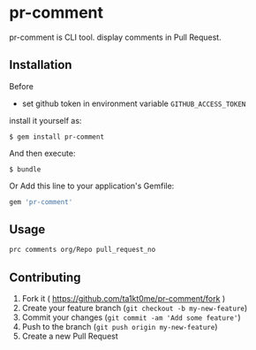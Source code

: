 # pr-comment

pr-comment is CLI tool.
display comments in Pull Request.

## Installation

Before
* set github token in environment variable `GITHUB_ACCESS_TOKEN` 

install it yourself as:

    $ gem install pr-comment

And then execute:

    $ bundle

Or Add this line to your application's Gemfile:

```ruby
gem 'pr-comment'
```

## Usage

```sh
prc comments org/Repo pull_request_no
```

## Contributing

1. Fork it ( https://github.com/ta1kt0me/pr-comment/fork )
2. Create your feature branch (`git checkout -b my-new-feature`)
3. Commit your changes (`git commit -am 'Add some feature'`)
4. Push to the branch (`git push origin my-new-feature`)
5. Create a new Pull Request

